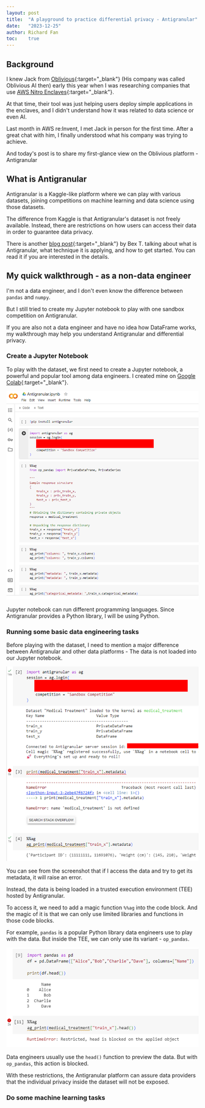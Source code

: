 ```yaml
---
layout: post
title:  "A playground to practice differential privacy - Antigranular"
date:   "2023-12-25"
author: Richard Fan
toc:    true
---
```


## Background

I knew Jack from [Oblivious](https://www.oblivious.com/){:target="_blank"} (His company was called Oblivious AI then) early this year when I was researching companies that use [AWS Nitro Enclaves](https://aws.amazon.com/ec2/nitro/nitro-enclaves/){:target="_blank"}.

At that time, their tool was just helping users deploy simple applications in the enclaves, and I didn't understand how it was related to data science or even AI.

Last month in AWS re:Invent, I met Jack in person for the first time. After a great chat with him, I finally understood what his company was trying to achieve.

And today's post is to share my first-glance view on the Oblivious platform - Antigranular

## What is Antigranular

Antigranular is a Kaggle-like platform where we can play with various datasets, joining competitions on machine learning and data science using those datasets.

The difference from Kaggle is that Antigranular's dataset is not freely available. Instead, there are restrictions on how users can access their data in order to guarantee data privacy.

There is another [blog post](https://pub.towardsai.net/antigranular-how-to-access-sensitive-datasets-without-looking-at-them-44090cb22d8a){:target="_blank"} by Bex T. talking about what is Antigranular, what technique it is applying, and how to get started. You can read it if you are interested in the details.

## My quick walkthrough - as a non-data engineer

I'm not a data engineer, and I don't even know the difference between `pandas` and `numpy`.

But I still tried to create my Jupyter notebook to play with one sandbox competition on Antigranular.

If you are also not a data engineer and have no idea how DataFrame works, my walkthrough may help you understand Antigranular and differential privacy.

### Create a Jupyter Notebook

To play with the dataset, we first need to create a Jupyter notebook, a powerful and popular tool among data engineers. I created mine on [Google Colab](https://colab.research.google.com/){:target="_blank"}.

![Using Google Colab to create a Jupyter notebook](/assets/images/c45ce549-fdff-4adc-a770-72573805d5cf.png)

Jupyter notebook can run different programming languages. Since Antigranular provides a Python library, I will be using Python.

### Running some basic data engineering tasks

Before playing with the dataset, I need to mention a major difference between Antigranular and other data platforms - The data is not loaded into our Jupyter notebook.

![Data cannot be accessed on local notebook](/assets/images/4e0c878c-e9da-42e1-b031-9cf45cfacb9a.png)

You can see from the screenshot that if I access the data and try to get its metadata, it will raise an error.

Instead, the data is being loaded in a trusted execution environment (TEE) hosted by Antigranular.

To access it, we need to add a magic function `%%ag` into the code block. And the magic of it is that we can only use limited libraries and functions in those code blocks.

For example, `pandas` is a popular Python library data engineers use to play with the data. But inside the TEE, we can only use its variant - `op_pandas`.

![The operation in the TEE is limited](/assets/images/2fe7b0c5-15d6-41ba-b145-de0405231427.png)

Data engineers usually use the `head()` function to preview the data. But with `op_pandas`, this action is blocked.

With these restrictions, the Antigranular platform can assure data providers that the individual privacy inside the dataset will not be exposed.

### Do some machine learning tasks



